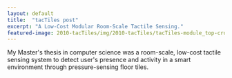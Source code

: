 ```yaml
---
layout: default
title:  "tacTiles post"
excerpt: "A Low-Cost Modular Room-Scale Tactile Sensing."
featured-image: 2010-tacTiles/img/2010-tacTiles/tacTiles-module_top-crop.jpg
---
```


My Master's thesis in computer science was a room-scale, low-cost tactile sensing system to detect user's presence and activity in a smart environment through pressure-sensing floor tiles.
